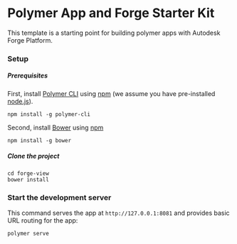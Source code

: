 # Polymer App and Forge Starter Kit

This template is a starting point for building polymer apps with Autodesk Forge Platform.


### Setup

##### Prerequisites

First, install [Polymer CLI](https://github.com/Polymer/polymer-cli) using
[npm](https://www.npmjs.com) (we assume you have pre-installed [node.js](https://nodejs.org)).

    npm install -g polymer-cli

Second, install [Bower](https://bower.io/) using [npm](https://www.npmjs.com)

    npm install -g bower

##### Clone the project

    cd forge-view
    bower install

### Start the development server

This command serves the app at `http://127.0.0.1:8081` and provides basic URL
routing for the app:

    polymer serve

